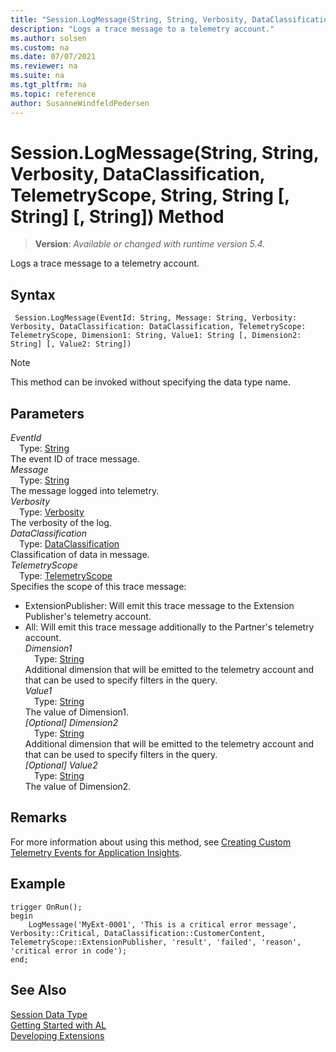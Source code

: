 ```yaml
---
title: "Session.LogMessage(String, String, Verbosity, DataClassification, TelemetryScope, String, String [, String] [, String]) Method"
description: "Logs a trace message to a telemetry account."
ms.author: solsen
ms.custom: na
ms.date: 07/07/2021
ms.reviewer: na
ms.suite: na
ms.tgt_pltfrm: na
ms.topic: reference
author: SusanneWindfeldPedersen
---
```

[//]: # (START>DO_NOT_EDIT)
[//]: # (IMPORTANT:Do not edit any of the content between here and the END>DO_NOT_EDIT.)
[//]: # (Any modifications should be made in the .xml files in the ModernDev repo.)
# Session.LogMessage(String, String, Verbosity, DataClassification, TelemetryScope, String, String [, String] [, String]) Method
> **Version**: _Available or changed with runtime version 5.4._

Logs a trace message to a telemetry account.


## Syntax
```AL
 Session.LogMessage(EventId: String, Message: String, Verbosity: Verbosity, DataClassification: DataClassification, TelemetryScope: TelemetryScope, Dimension1: String, Value1: String [, Dimension2: String] [, Value2: String])
```
> [!NOTE]
> This method can be invoked without specifying the data type name.
## Parameters
*EventId*  
&emsp;Type: [String](/dynamics365/business-central/dev-itpro/developer/methods-auto/text/text-data-type)  
The event ID of trace message.   
*Message*  
&emsp;Type: [String](/dynamics365/business-central/dev-itpro/developer/methods-auto/text/text-data-type)  
The message logged into telemetry.   
*Verbosity*  
&emsp;Type: [Verbosity](../verbosity/verbosity-option.md)  
The verbosity of the log.   
*DataClassification*  
&emsp;Type: [DataClassification](../dataclassification/dataclassification-option.md)  
Classification of data in message.   
*TelemetryScope*  
&emsp;Type: [TelemetryScope](../telemetryscope/telemetryscope-option.md)  
Specifies the scope of this trace message:
- ExtensionPublisher: Will emit this trace message to the Extension Publisher's telemetry account.
- All: Will emit this trace message additionally to the Partner's telemetry account.   
*Dimension1*  
&emsp;Type: [String](/dynamics365/business-central/dev-itpro/developer/methods-auto/text/text-data-type)  
Additional dimension that will be emitted to the telemetry account and that can be used to specify filters in the query.   
*Value1*  
&emsp;Type: [String](/dynamics365/business-central/dev-itpro/developer/methods-auto/text/text-data-type)  
The value of Dimension1.   
*[Optional] Dimension2*  
&emsp;Type: [String](/dynamics365/business-central/dev-itpro/developer/methods-auto/text/text-data-type)  
Additional dimension that will be emitted to the telemetry account and that can be used to specify filters in the query.   
*[Optional] Value2*  
&emsp;Type: [String](/dynamics365/business-central/dev-itpro/developer/methods-auto/text/text-data-type)  
The value of Dimension2.   



[//]: # (IMPORTANT: END>DO_NOT_EDIT)

## Remarks

For more information about using this method, see [Creating Custom Telemetry Events for Application Insights](../../devenv-instrument-application-for-telemetry-app-insights.md).

## Example

```al
trigger OnRun();
begin
    LogMessage('MyExt-0001', 'This is a critical error message', Verbosity::Critical, DataClassification::CustomerContent, TelemetryScope::ExtensionPublisher, 'result', 'failed', 'reason', 'critical error in code');
end;
```
## See Also
[Session Data Type](session-data-type.md)  
[Getting Started with AL](../../devenv-get-started.md)  
[Developing Extensions](../../devenv-dev-overview.md)